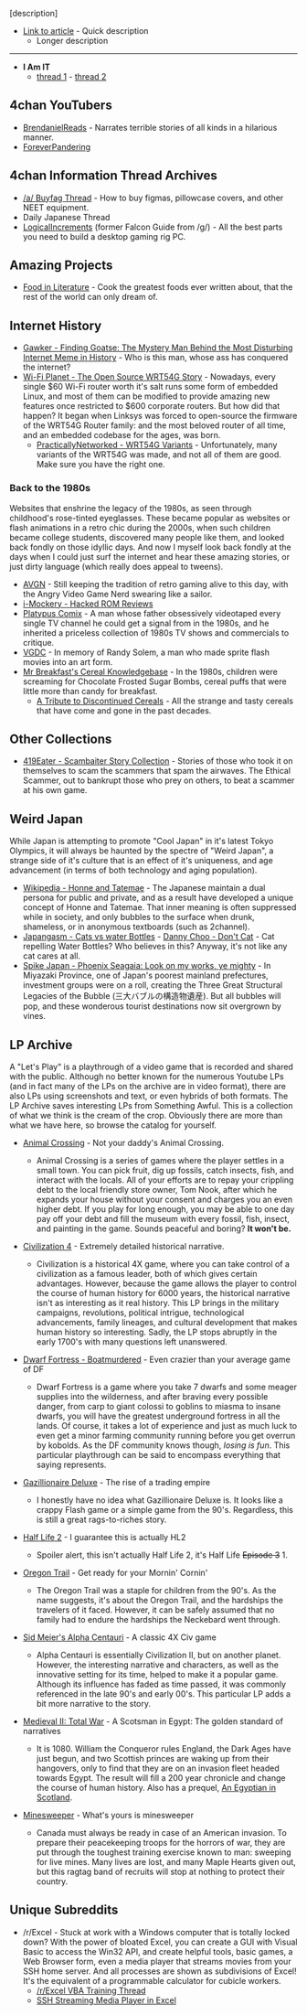 [description]
* [Link to article](http://website.com) - Quick description
   * Longer description

---

* **I Am IT**
  * [thread 1](https://imgur.com/a/iJD8f) - [thread 2](https://imgur.com/a/B9wqU)

## 4chan YouTubers

* [BrendanielReads](https://www.youtube.com/user/BrendanielReads) - Narrates terrible stories of all kinds in a hilarious manner.
* [ForeverPandering](https://www.youtube.com/user/ForeverPandering2)

## 4chan Information Thread Archives

* [/a/ Buyfag Thread](https://docs.google.com/document/pub?id=1Y1U5YDGrvgFW-5H_cBnDoHwCfWjPDaQ6p05-HJMcVh4) - How to buy figmas, pillowcase covers, and other NEET equipment.
* Daily Japanese Thread
* [LogicalIncrements](http://www.logicalincrements.com/) (former Falcon Guide from /g/) - All the best parts you need to build a desktop gaming rig PC.

## Amazing Projects

* [Food in Literature](http://foodinliterature.com/) - Cook the greatest foods ever written about, that the rest of the world can only dream of.

## Internet History

* [Gawker - Finding Goatse: The Mystery Man Behind the Most Disturbing Internet Meme in History](http://gawker.com/finding-goatse-the-mystery-man-behind-the-most-disturb-5899787) - Who is this man, whose ass has conquered the internet?
* [Wi-Fi Planet - The Open Source WRT54G Story](http://www.wi-fiplanet.com/tutorials/article.php/3562391) - Nowadays, every single $60 Wi-Fi router worth it's salt runs some form of embedded Linux, and most of them can be modified to provide amazing new features once restricted to $600 corporate routers. But how did that happen? It began when Linksys was forced to open-source the firmware of the WRT54G Router family: and the most beloved router of all time, and an embedded codebase for the ages, was born.
  * [PracticallyNetworked - WRT54G Variants](http://www.practicallynetworked.com/networking/010308choosing_a_router.htm) - Unfortunately, many variants of the WRT54G was made, and not all of them are good. Make sure you have the right one.

### Back to the 1980s

Websites that enshrine the legacy of the 1980s, as seen through childhood's rose-tinted eyeglasses. These became popular as websites or flash animations in a retro chic during the 2000s, when such children became college students, discovered many people like them, and looked back fondly on those idyllic days. And now I myself look back fondly at the days when I could just surf the internet and hear these amazing stories, or just dirty language (which really does appeal to tweens).

* [AVGN](http://cinemassacre.com/category/avgn/) - Still keeping the tradition of retro gaming alive to this day, with the Angry Video Game Nerd swearing like a sailor.
* [i-Mockery - Hacked ROM Reviews](http://www.i-mockery.com/romhacks/)
* [Platypus Comix](http://www.platypuscomix.net/) - A man whose father obsessively videotaped every single TV channel he could get a signal from in the 1980s, and he inherited a priceless collection of 1980s TV shows and commercials to critique.
* [VGDC](http://www.videogamedc.com/) - In memory of Randy Solem, a man who made sprite flash movies into an art form.
* [Mr Breakfast's Cereal Knowledgebase](http://www.mrbreakfast.com/cereal_home.asp) - In the 1980s, children were screaming for Chocolate Frosted Sugar Bombs, cereal puffs that were little more than candy for breakfast. 
  * [A Tribute to Discontinued Cereals](http://grub.gunaxin.com/a-tribute-to-discontinued-cereals/11570) - All the strange and tasty cereals that have come and gone in the past decades.

## Other Collections

* [419Eater - Scambaiter Story Collection](http://www.419eater.com/html/letters.htm) - Stories of those who took it on themselves to scam the scammers that spam the airwaves. The Ethical Scammer, out to bankrupt those who prey on others, to beat a scammer at his own game.

## Weird Japan

While Japan is attempting to promote "Cool Japan" in it's latest Tokyo Olympics, it will always be haunted by the spectre of "Weird Japan", a strange side of it's culture that is an effect of it's uniqueness, and age advancement (in terms of both technology and aging population).

* [Wikipedia - Honne and Tatemae](http://en.wikipedia.org/wiki/Honne_and_tatemae) - The Japanese maintain a dual persona for public and private, and as a result have developed a unique concept of Honne and Tatemae. That inner meaning is often suppressed while in society, and only bubbles to the surface when drunk, shameless, or in anonymous textboards (such as 2channel).
* [Japangasm - Cats vs water Bottles](https://japangasm.wordpress.com/2012/01/26/cats-vs-bottles-part-1/) - [Danny Choo - Don't Cat](http://www.dannychoo.com/en/post/26447/Japan+Cat+Repellent.html) - Cat repelling Water Bottles? Who believes in this? Anyway, it's not like any cat cares at all.
* [Spike Japan - Phoenix Seagaia: Look on my works, ye mighty](https://spikejapan.wordpress.com/2010/10/10/phoenix-seagaia-look-on-my-works-ye-mighty/) - In Miyazaki Province, one of Japan's poorest mainland prefectures, investment groups were on a roll, creating the Three Great Structural Legacies of the Bubble (三大バブルの構造物遺産). But all bubbles will pop, and these wonderous tourist destinations now sit overgrown by vines.

## LP Archive

A "Let's Play" is a playthrough of a video game that is recorded and shared with the public. Although no better known for the numerous Youtube LPs (and in fact many of the LPs on the archive are in video format), there are also LPs using screenshots and text, or even hybrids of both formats. The LP Archive saves interesting LPs from Something Awful. This is a collection of what we think is the cream of the crop. Obviously there are more than what we have here, so browse the catalog for yourself.

* [Animal Crossing](http://lparchive.org/Animal-Crossing/) - Not your daddy's Animal Crossing.
   * Animal Crossing is a series of games where the player settles in a small town. You can pick fruit, dig up fossils, catch insects, fish, and interact with the locals. All of your efforts are to repay your crippling debt to the local friendly store owner, Tom Nook, after which he expands your house without your consent and charges you an even higher debt. If you play for long enough, you may be able to one day pay off your debt and fill the museum with every fossil, fish, insect, and painting in the game. Sounds peaceful and boring? **It won't be.**

* [Civilization 4](http://lparchive.org/Civilization-4/) - Extremely detailed historical narrative.
   * Civilization is a historical 4X game, where you can take control of a civilization as a famous leader, both of which gives certain advantages. However, because the game allows the player to control the course of human history for 6000 years, the historical narrative isn't as interesting as it real history. This LP brings in the military campaigns, revolutions, political intrigue, technological advancements, family lineages, and cultural development that makes human history so interesting. Sadly, the LP stops abruptly in the early 1700's with many questions left unanswered. 

* [Dwarf Fortress - Boatmurdered](http://lparchive.org/Dwarf-Fortress-Boatmurdered/) - Even crazier than your average game of DF
   * Dwarf Fortress is a game where you take 7 dwarfs and some meager supplies into the wilderness, and after braving every possible danger, from carp to giant colossi to goblins to miasma to insane dwarfs, you will have the greatest underground fortress in all the lands. Of course, it takes a lot of experience and just as much luck to even get a minor farming community running before you get overrun by kobolds. As the DF community knows though, _losing is fun_. This particular playthrough can be said to encompass everything that saying represents.

* [Gazillionaire Deluxe](http://lparchive.org/Gazillionaire-Deluxe/) - The rise of a trading empire
   * I honestly have no idea what Gazillionaire Deluxe is. It looks like a crappy Flash game or a simple game from the 90's. Regardless, this is still a great rags-to-riches story.

* [Half Life 2](http://lparchive.org/Half-Life-2/) - I guarantee this is actually HL2
   * Spoiler alert, this isn't actually Half Life 2, it's Half Life ~~Episode 3~~ 1. 

* [Oregon Trail](http://lparchive.org/Oregon-Trail-%28by-Chewbot%29/) - Get ready for your Mornin' Cornin'
   * The Oregon Trail was a staple for children from the 90's. As the name suggests, it's about the Oregon Trail, and the hardships the travelers of it faced. However, it can be safely assumed that no family had to endure the hardships the Neckebard went through.

* [Sid Meier's Alpha Centauri](http://lparchive.org/Sid-Meiers-Alpha-Centauri/) - A classic 4X Civ game
   * Alpha Centauri is essentially Civilization II, but on another planet. However, the interesting narrative and characters, as well as the innovative setting for its time, helped to make it a popular game. Although its influence has faded as time passed, it was commonly referenced in the late 90's and early 00's. This particular LP adds a bit more narrative to the story.

* [Medieval II: Total War](http://lparchive.org/A-Scotsman-In-Egypt/) - A Scotsman in Egypt: The golden standard of narratives
   * It is 1080. William the Conqueror rules England, the Dark Ages have just begun, and two Scottish princes are waking up from their hangovers, only to find that they are on an invasion fleet headed towards Egypt. The result will fill a 200 year chronicle and change the course of human history. Also has a prequel, [An Egyptian in Scotland](http://lparchive.org/An-Egyptian-in-Scotland/). 

* [Minesweeper](http://lparchive.org/Minesweeper/) - What's yours is minesweeper
   * Canada must always be ready in case of an American invasion. To prepare their peacekeeping troops for the horrors of war, they are put through the toughest training exercise known to man: sweeping for live mines. Many lives are lost, and many Maple Hearts given out, but this ragtag band of recruits will stop at nothing to protect their country.

## Unique Subreddits

* /r/Excel - Stuck at work with a Windows computer that is totally locked down? With the power of bloated Excel, you can create a GUI with Visual Basic to access the Win32 API, and create helpful tools, basic games, a Web Browser form, even a media player that streams movies from your SSH home server. And all processes are shown as subdivisions of Excel! It's the equivalent of a programmable calculator for cubicle workers.
  * [/r/Excel VBA Training Thread](http://www.reddit.com/r/excel/comments/2e28s3/_/)
  * [SSH Streaming Media Player in Excel](http://www.reddit.com/r/excel/comments/2jtd2f/worked_on_a_completely_locked_down_machine_time/)
